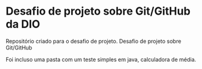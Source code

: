 # Desafio de projeto sobre Git/GitHub da DIO
Repositório criado para o desafio de projeto.
Desafio de projeto sobre Git/GitHub


Foi incluso uma pasta com um teste simples em java, calculadora de média.
